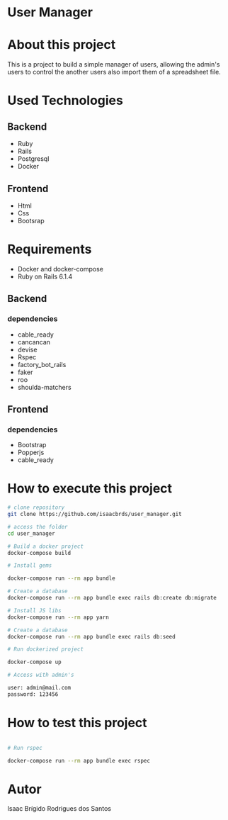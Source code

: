 # User Manager

# About this project

This is a project to build a simple manager of users, allowing the admin's users to control the another users also import them of a spreadsheet file.

# Used Technologies

## Backend
- Ruby 
- Rails 
- Postgresql 
- Docker

## Frontend

- Html 
- Css 
- Bootsrap 

# Requirements
- Docker and docker-compose
- Ruby on Rails 6.1.4

## Backend

### dependencies
-  cable_ready 
-  cancancan 
-  devise
-  Rspec
-  factory_bot_rails
-  faker
-  roo
-  shoulda-matchers 

## Frontend

### dependencies

- Bootstrap 
- Popperjs
- cable_ready 

# How to execute this project


```bash
# clone repository
git clone https://github.com/isaacbrds/user_manager.git 

# access the folder
cd user_manager

# Build a docker project
docker-compose build

# Install gems

docker-compose run --rm app bundle 

# Create a database
docker-compose run --rm app bundle exec rails db:create db:migrate 

# Install JS libs
docker-compose run --rm app yarn

# Create a database
docker-compose run --rm app bundle exec rails db:seed

# Run dockerized project

docker-compose up

# Access with admin's

user: admin@mail.com
password: 123456

```

# How to test this project

```bash 

# Run rspec 

docker-compose run --rm app bundle exec rspec

```
# Autor

Isaac Brígido Rodrigues dos Santos
